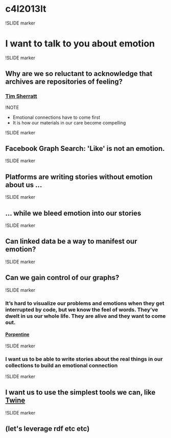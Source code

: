 # c4l2013lt

!SLIDE marker

# I want to talk to you about emotion

!SLIDE marker

## Why are we so reluctant to acknowledge that archives are repositories of feeling?
### [Tim Sherratt](http://discontents.com.au/archives-of-emotion/)

!NOTE

* Emotional connections have to come first
* It is how our materials in our care become compelling

!SLIDE marker

## Facebook Graph Search: 'Like' is not an emotion.

!SLIDE marker

## Platforms are writing stories without emotion about us ...

!SLIDE marker

## ... while we bleed emotion into our stories

!SLIDE marker

## Can linked data be a way to manifest our emotion?

!SLIDE marker

## Can we gain control of our graphs?

!SLIDE marker 

### It’s hard to visualize our problems and emotions when they get interrupted by code, but we know the feel of words. They’ve dwelt in us our whole life. They are alive and they want to come out.
#### [Porpentine](http://nightmaremode.net/2012/11/creation-under-capitalism-23422/)

!SLIDE marker 

### I want us to be able to write stories about the real things in our collections to build an emotional connection

!SLIDE marker 

## I want us to use the simplest tools we can, like [Twine](http://www.auntiepixelante.com/twine/)

!SLIDE marker 

## (let's leverage rdf etc etc)